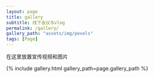 ```yaml
---
layout: page
title: gallery
subtitle: 线下会议与vlog
permalink: /gallery/
gallery_path: "assets/img/pexels"
tags: [Page]
---
```


在这里放置宣传视频和图片


{% include gallery.html gallery_path=page.gallery_path %}
